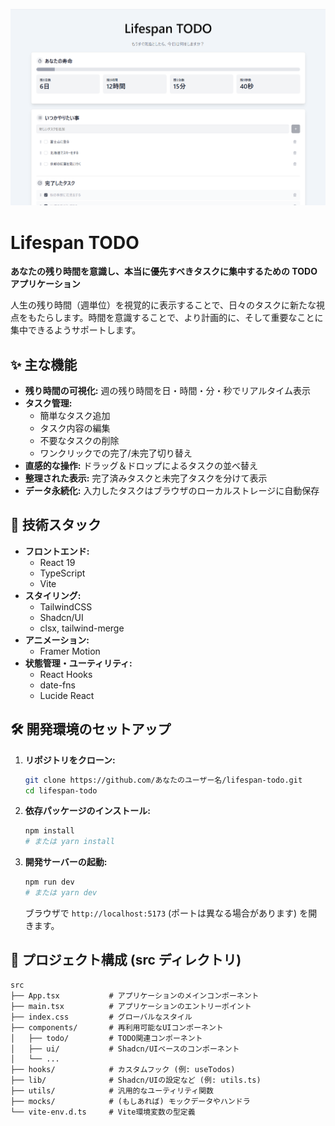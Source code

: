 ![Lifespan TODOアプリケーションのスクリーンショット](./lifespan-todo1.png)

# Lifespan TODO

**あなたの残り時間を意識し、本当に優先すべきタスクに集中するための TODO アプリケーション**

人生の残り時間（週単位）を視覚的に表示することで、日々のタスクに新たな視点をもたらします。時間を意識することで、より計画的に、そして重要なことに集中できるようサポートします。

## ✨ 主な機能

- **残り時間の可視化:** 週の残り時間を日・時間・分・秒でリアルタイム表示
- **タスク管理:**
  - 簡単なタスク追加
  - タスク内容の編集
  - 不要なタスクの削除
  - ワンクリックでの完了/未完了切り替え
- **直感的な操作:** ドラッグ＆ドロップによるタスクの並べ替え
- **整理された表示:** 完了済みタスクと未完了タスクを分けて表示
- **データ永続化:** 入力したタスクはブラウザのローカルストレージに自動保存

## 🚀 技術スタック

- **フロントエンド:**
  - React 19
  - TypeScript
  - Vite
- **スタイリング:**
  - TailwindCSS
  - Shadcn/UI
  - clsx, tailwind-merge
- **アニメーション:**
  - Framer Motion
- **状態管理・ユーティリティ:**
  - React Hooks
  - date-fns
  - Lucide React

## 🛠️ 開発環境のセットアップ

1.  **リポジトリをクローン:**

    ```bash
    git clone https://github.com/あなたのユーザー名/lifespan-todo.git
    cd lifespan-todo
    ```

2.  **依存パッケージのインストール:**

    ```bash
    npm install
    # または yarn install
    ```

3.  **開発サーバーの起動:**

    ```bash
    npm run dev
    # または yarn dev
    ```

    ブラウザで `http://localhost:5173` (ポートは異なる場合があります) を開きます。

## 📁 プロジェクト構成 (src ディレクトリ)

```
src
├── App.tsx           # アプリケーションのメインコンポーネント
├── main.tsx          # アプリケーションのエントリーポイント
├── index.css         # グローバルなスタイル
├── components/       # 再利用可能なUIコンポーネント
│   ├── todo/         # TODO関連コンポーネント
│   ├── ui/           # Shadcn/UIベースのコンポーネント
│   └── ...
├── hooks/            # カスタムフック (例: useTodos)
├── lib/              # Shadcn/UIの設定など (例: utils.ts)
├── utils/            # 汎用的なユーティリティ関数
├── mocks/            # (もしあれば) モックデータやハンドラ
└── vite-env.d.ts     # Vite環境変数の型定義
```
